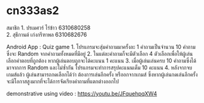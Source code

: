 # cn333as2
สมาชิก
    1. ปรเมศวร์ ไร่ข้าว 6310680258  
    2. สุธีกานต์ เก่งกรีฑาพล 6310682676

Android App : Quiz game 
    1. โปรแกรมจะสุ่มคำถามมาครั้งละ 1 คำถามเป็นจำนวน 10 คำถาม ซึ่งจะ Random จากคำถามทั้งหมดที่มีอยู่ 
    2. ในแต่ละคำถามก็จะมีตัวเลือก 4 ตัวเลือกเพื่อให้ผู้เล่นเลือกคำตอบที่ถูกต้อง หากผู้เล่นตอบถูกจะได้คะแนน 1 คะแนน 
    3. เมื่อผู้เล่นเล่นครบ 10 คำถามซึ่งได้มาจากการ Random และไม่ซ้ำกัน โปรแกรมจะทำการสรุปคะแนนเต็ม 10 คะแนน
    4. หลังจากจบเกมส์แล้ว ผู้เล่นสามารถกดเลือกได้ว่า ต้องการเล่นอีกครั้ง หรืออกจากเกมส์ ซึ่งหากผู้เล่นกดเล่นอีกครั้งจะมีโอกาสสูงมากที่จะได้การจัดเรียงคำถามที่แตกต่างออกไป

 demonstrative using video : https://youtu.be/JFquehpqXW4
